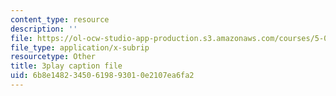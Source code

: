 ```yaml
---
content_type: resource
description: ''
file: https://ol-ocw-studio-app-production.s3.amazonaws.com/courses/5-07sc-biological-chemistry-i-fall-2013/6b8e14823450619893010e2107ea6fa2_cEoteBfcBE0.srt
file_type: application/x-subrip
resourcetype: Other
title: 3play caption file
uid: 6b8e1482-3450-6198-9301-0e2107ea6fa2
---
```

